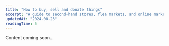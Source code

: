 ```yaml
---
title: "How to buy, sell and donate things"
excerpt: "A guide to second-hand stores, flea markets, and online marketplaces."
updatedAt: "2024-08-23"
readingTime: 5
---
```


Content coming soon...
